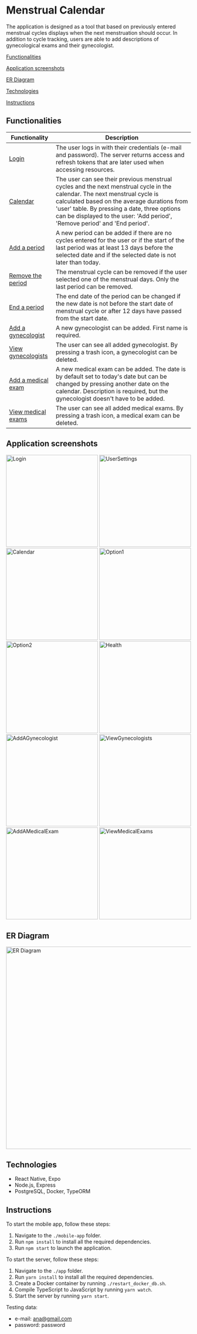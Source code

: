 # Menstrual Calendar

The application is designed as a tool that based on previously entered menstrual cycles displays when the next menstruation should occur. In addition to cycle tracking, users are able to add descriptions of gynecological exams and their gynecologist.

[Functionalities](https://github.com/MartaMarija/MenstrualCalendar/edit/main/README.md#functionalities)

[Application screenshots](https://github.com/MartaMarija/MenstrualCalendar/edit/main/README.md#application-screenshots)

[ER Diagram](https://github.com/MartaMarija/MenstrualCalendar/edit/main/README.md#er-diagram)

[Technologies](https://github.com/MartaMarija/MenstrualCalendar/edit/main/README.md#technologies)

[Instructions](https://github.com/MartaMarija/MenstrualCalendar/edit/main/README.md#instructions)

## Functionalities

| Functionality | Description |
| --- | --- |
| <a href="#login">Login</a> | The user logs in with their credentials (e-mail and password). The server returns access and refresh tokens that are later used when accessing resources. |
| <a href="#calendar">Calendar</a> | The user can see their previous menstrual cycles and the next menstrual cycle in the calendar. The next menstrual cycle is calculated based on the average durations from 'user' table. By pressing a date, three options can be displayed to the user: 'Add period', 'Remove period' and 'End period'.  |
| <a href="#add-a-period">Add a period</a> | A new period can be added if there are no cycles entered for the user or if the start of the last period was at least 13 days before the selected date and if the selected date is not later than today. |
| <a href="#remove-the-period">Remove the period</a> | The menstrual cycle can be removed if the user selected one of the menstrual days. Only the last period can be removed. |
| <a href="#remove-the-period">End a period</a> | The end date of the period can be changed if the new date is not before the start date of menstrual cycle or after 12 days have passed from the start date. |
| <a href="#add-a-gynecologist">Add a gynecologist</a> | A new gynecologist can be added. First name is required. |
| <a href="#view-gynecologists">View gynecologists</a> | The user can see all added gynecologist. By pressing a trash icon, a gynecologist can be deleted.  |
| <a href="#add-a-medical-exam">Add a medical exam</a> | A new medical exam can be added. The date is by default set to today's date but can be changed by pressing another date on the calendar. Description is required, but the gynecologist doesn't have to be added. |
| <a href="#view-medical-exams">View medical exams</a> | The user can see all added medical exams. By pressing a trash icon, a medical exam can be deleted. |


## Application screenshots

<img src="https://user-images.githubusercontent.com/72874510/222927628-5e5e1103-04dc-4266-8671-710986a69a23.jpg" alt="Login" id="login" width="250px">

<img src="https://user-images.githubusercontent.com/72874510/222927640-78d556c1-5530-45ed-848f-3c5b6a72996b.jpg" alt="UserSettings" width="250px">


<img src="https://user-images.githubusercontent.com/72874510/222927643-261047f0-fde3-41f2-b6a7-21f37a4c839e.jpg" alt="Calendar" id="calendar" width="250px">
<img src="https://user-images.githubusercontent.com/72874510/222927647-17e76422-bb28-4a4e-8098-6049ef55efb8.jpg" alt="Option1" id="add-a-period" width="250px">
<img src="https://user-images.githubusercontent.com/72874510/222927649-dde218c9-5082-42a1-b9f0-2099663b2a60.jpg" alt="Option2" id="remove-the-period" width="250px">


<img src="https://user-images.githubusercontent.com/72874510/222927658-1eb45da5-c2a9-40ea-824b-18b8ad6ca68c.jpg" alt="Health" width="250px">

<img src="https://user-images.githubusercontent.com/72874510/222927663-4db1a463-3674-476c-b191-89e6d4d781ae.jpg" alt="AddAGynecologist" id="add-a-gynecologist" width="250px">
<img src="https://user-images.githubusercontent.com/72874510/222927664-292c1e20-bc9f-4712-831a-063e533e8512.jpg" alt="ViewGynecologists" id="view-gynecologists" width="250px">

<img src="https://user-images.githubusercontent.com/72874510/222927670-a598c069-5657-4b24-b931-eea10d016de0.jpg" alt="AddAMedicalExam" id="add-a-medical-exam" width="250px">
<img src="https://user-images.githubusercontent.com/72874510/222927672-c7f23aa0-3a01-4cfd-a4df-9c184f7afcc8.jpg" alt="ViewMedicalExams" id="view-medical-exams" width="250px">

## ER Diagram

<img src="https://user-images.githubusercontent.com/72874510/222954274-77ce7a4e-15b0-4ef4-bb09-72d325617964.jpg" alt="ER Diagram" height="550px">

## Technologies

* React Native, Expo
* Node.js, Express
* PostgreSQL, Docker, TypeORM

## Instructions

To start the mobile app, follow these steps:
1. Navigate to the `./mobile-app` folder.
2. Run `npm install` to install all the required dependencies.
3. Run `npm start` to launch the application.

To start the server, follow these steps:
1. Navigate to the `./app` folder.
2. Run `yarn install` to install all the required dependencies.
3. Create a Docker container by running `./restart_docker_db.sh`.
4. Compile TypeScript to JavaScript by running `yarn watch`.
5. Start the server by running `yarn start`.

Testing data:
* e-mail: ana@gmail.com
* password: password

